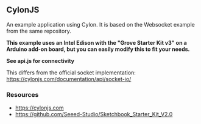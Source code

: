 ## CylonJS

An example application using Cylon. It is based on the Websocket example from the same repository.

**This example uses an Intel Edison with the "Grove Starter Kit v3" on a Arduino add-on board, but you can easily modify this to fit your needs.**

**See api.js for connectivity**

This differs from the official socket implementation: https://cylonjs.com/documentation/api/socket-io/

### Resources

- https://cylonjs.com
- https://github.com/Seeed-Studio/Sketchbook_Starter_Kit_V2.0
